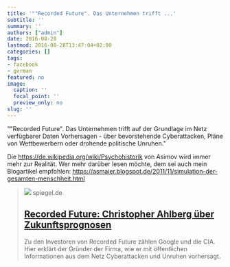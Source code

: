 ```yaml
---
title: '""Recorded Future". Das Unternehmen trifft ...'
subtitle: ''
summary: ''
authors: ["admin"]
date: 2016-08-28
lastmod: 2016-08-28T13:47:04+02:00
categories: []
tags:
- facebook
- german
featured: no
image:
  caption: ''
  focal_point: ''
  preview_only: no
slug: ''
---
```

""Recorded Future". Das Unternehmen trifft auf der Grundlage im Netz verfügbarer Daten Vorhersagen - über bevorstehende Cyberattacken, Pläne von Wettbewerbern oder drohende politische Unruhen."

Die https://de.wikipedia.org/wiki/Psychohistorik von Asimov wird immer mehr zur Realität. Wer mehr darüber lesen möchte, dem sei auch mein Blogartikel empfohlen: https://asmaier.blogspot.de/2011/11/simulation-der-gesamten-menschheit.html﻿
> [![](https://cdn.prod.www.spiegel.de/images/da4dcf82-0001-0004-0000-000000991105_w960_r1.77_fpx44.17_fpy45.jpg)](http://www.spiegel.de/netzwelt/netzpolitik/recorded-future-christopher-ahlberg-ueber-zukunftsprognosen-a-1090125.html)
> spiegel.de
> ## [Recorded Future: Christopher Ahlberg über Zukunftsprognosen](http://www.spiegel.de/netzwelt/netzpolitik/recorded-future-christopher-ahlberg-ueber-zukunftsprognosen-a-1090125.html)
>
>Zu den Investoren von Recorded Future zählen Google und die CIA. Hier erklärt der Gründer der Firma, wie er mit öffentlichen Informationen aus dem Netz Cyberattacken und Unruhen vorhersagt.


